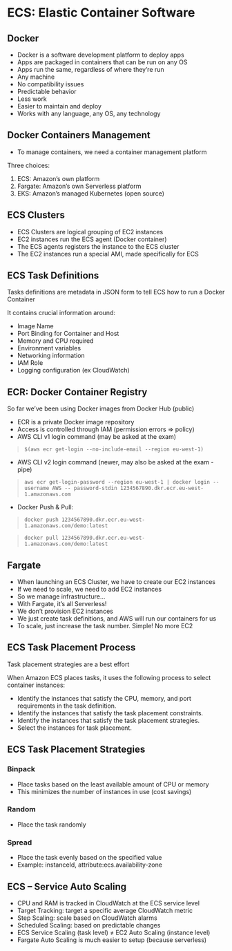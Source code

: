 # ECS: Elastic Container Software

## Docker

* Docker is a software development platform to deploy apps
* Apps are packaged in containers that can be run on any OS
* Apps run the same, regardless of where they’re run
* Any machine
* No compatibility issues
* Predictable behavior
* Less work
* Easier to maintain and deploy
* Works with any language, any OS, any technology

## Docker Containers Management

* To manage containers, we need a container management platform

Three choices:

1. ECS: Amazon’s own platform
2. Fargate: Amazon’s own Serverless platform
3. EKS: Amazon’s managed Kubernetes (open source)

## ECS Clusters

* ECS Clusters are logical grouping of EC2 instances
* EC2 instances run the ECS agent (Docker container)
* The ECS agents registers the instance to the ECS cluster
* The EC2 instances run a special AMI, made specifically for ECS

## ECS Task Definitions

Tasks definitions are metadata in JSON form to tell ECS how to run a Docker Container

It contains crucial information around:

* Image Name
* Port Binding for Container and Host
* Memory and CPU required
* Environment variables
* Networking information
* IAM Role
* Logging configuration (ex CloudWatch)

## ECR: Docker Container Registry

So far we’ve been using Docker images from Docker Hub (public)

* ECR is a private Docker image repository
* Access is controlled through IAM (permission errors => policy)
* AWS CLI v1 login command (may be asked at the exam)

> `$(aws ecr get-login --no-include-email --region eu-west-1)`

* AWS CLI v2 login command (newer, may also be asked at the exam - pipe)

> `aws ecr get-login-password --region eu-west-1 | docker login --username AWS -- password-stdin 1234567890.dkr.ecr.eu-west-1.amazonaws.com`

* Docker Push & Pull:

> `docker push 1234567890.dkr.ecr.eu-west-1.amazonaws.com/demo:latest`

> `docker pull 1234567890.dkr.ecr.eu-west-1.amazonaws.com/demo:latest`

## Fargate

* When launching an ECS Cluster, we have to create our EC2 instances
* If we need to scale, we need to add EC2 instances
* So we manage infrastructure…
* With Fargate, it’s all Serverless!
* We don’t provision EC2 instances
* We just create task definitions, and AWS will run our containers for us
* To scale, just increase the task number. Simple! No more EC2

## ECS Task Placement Process

Task placement strategies are a best effort

When Amazon ECS places tasks, it uses the following process to select container instances:

* Identify the instances that satisfy the CPU, memory, and port requirements in the task definition.
* Identify the instances that satisfy the task placement constraints.
* Identify the instances that satisfy the task placement strategies.
* Select the instances for task placement.

## ECS Task Placement Strategies

### Binpack

* Place tasks based on the least available amount of CPU or memory
* This minimizes the number of instances in use (cost savings)

### Random

* Place the task randomly

### Spread

* Place the task evenly based on the specified value
* Example: instanceId, attribute:ecs.availability-zone

## ECS – Service Auto Scaling

* CPU and RAM is tracked in CloudWatch at the ECS service level
* Target Tracking: target a specific average CloudWatch metric
* Step Scaling: scale based on CloudWatch alarms
* Scheduled Scaling: based on predictable changes
* ECS Service Scaling (task level) ≠ EC2 Auto Scaling (instance level)
* Fargate Auto Scaling is much easier to setup (because serverless)
